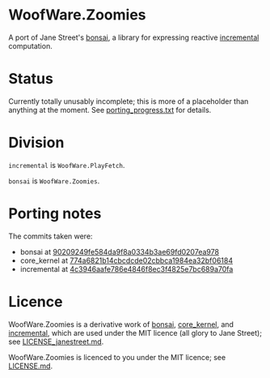 # WoofWare.Zoomies

A port of Jane Street's [bonsai](https://github.com/janestreet/bonsai), a library for expressing reactive [incremental](https://en.wikipedia.org/wiki/Incremental_computing) computation.

# Status

Currently totally unusably incomplete; this is more of a placeholder than anything at the moment.
See [porting_progress.txt](./porting_progress.txt) for details.

# Division

`incremental` is `WoofWare.PlayFetch`.

`bonsai` is `WoofWare.Zoomies`.

# Porting notes

The commits taken were:

* bonsai at [90209249fe584da9f8a0334b3ae69fd0207ea978](https://github.com/janestreet/bonsai/commit/90209249fe584da9f8a0334b3ae69fd0207ea978)
* core_kernel at [774a6821b14cbcdcde02cbbca1984ea32bf06184](https://github.com/janestreet/core_kernel/blob/774a6821b14cbcdcde02cbbca1984ea32bf06184)
* incremental at [4c3946aafe786e4846f8ec3f4825e7bc689a70fa](https://github.com/janestreet/incremental/tree/4c3946aafe786e4846f8ec3f4825e7bc689a70fa)

# Licence

WoofWare.Zoomies is a derivative work of [bonsai](https://github.com/janestreet/bonsai/commit/90209249fe584da9f8a0334b3ae69fd0207ea978), [core_kernel](https://github.com/janestreet/core_kernel/blob/774a6821b14cbcdcde02cbbca1984ea32bf06184), and [incremental](https://github.com/janestreet/incremental/tree/4c3946aafe786e4846f8ec3f4825e7bc689a70fa), which are used under the MIT licence (all glory to Jane Street); see [LICENSE_janestreet.md](./LICENSE_janestreet.md).

WoofWare.Zoomies is licenced to you under the MIT licence; see [LICENSE.md](./LICENSE.md).
